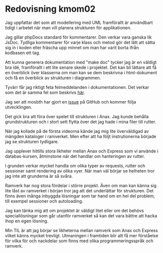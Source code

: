 ---
---
Redovisning kmom02
=========================

Jag uppfattar det som att modellering med UML framförallt är användbart tidigt i arbetet när man vill planera strukturen för applikationen.

Jag gillar phpDocs standard för kommentarer. Den verkar vara ganska lik JsDoc. Tydliga kommentarer för varje klass och metod gör det lätt att sätta sig in i koden eller fräscha upp minnet om man har varit borta ifrån kodbasen ett tag.

Att kunna generera dokumentation med "make doc" tycker jag är en väldigt bra idé, framförallt i ett lite senare skede i projektet. Det kan bli lättare att få en överblick över klasserna om man kan se dem beskrivna i html-dokument och få en överblick av strukturen i diagrammen.

Tyvärr får jag riktigt feta felmeddelanden i dokumentationen.
Det verkar som det är samma fel som beskrivs [här](https://github.com/phpDocumentor/phpDocumentor/issues/1914).

Jag ser att mosbth har gjort en [issue](https://github.com/dbwebb-se/oophp/issues/16) på GitHub och kommer följa utvecklingen.

Det gick bra att föra över spelet till strukturen i Anax. Jag kunde behålla grundstrukturen och i stort sett flytta över det jag hade i mina filer till rutter. 

När jag kollade på de första videorna kände jag mig lite överväldigad av mängden kataloger i ramverket. Men efter att ha följt instrutionerna började jag se strukturen tydligare.

Jag upplever hittills stora likheter mellan Anax och Express som vi använde i databas-kursen, åtminstone när det handlar om hanteringen av rutter.

I grunden verkar mycket handla om olika typer av requests, rutter och sessioner samt rendering av olika vyer. När man väl börjar se helheten tror jag inte att grunderna är så svåra.

Ramverk har nog stora fördelar i större projekt. Även om man kan känna sig lite låst av ramverket i början tror jag att det underlättar för strukturen. Det finns även många inbyggda lösningar som tar hand om en hel del problem, till exempel sessioner och autoloading.

Jag kan tänka mig att om projektet är väldigt litet eller om det behövs speciallösningar som går utanför ramverket så kan det vara bättre att hacka ihop en egen lösning.

Min TIL är att jag börjar se likheterna mellan ramverk som Anax och Express vilket känns mycket trevligt. Utmaningen i framtiden blir att få mer förståelse för vilka för och nackdelar som finns med olika programmeringsspråk och ramverk.
